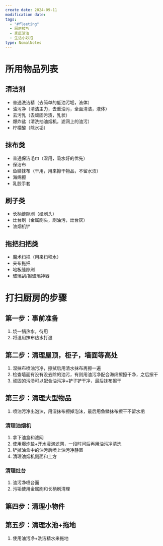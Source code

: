 ```yaml
---
create date: 2024-09-11
modification date:
tags:
  - "#fleeting"
  - 厨房技巧
  - 家庭清洁
  - 生活小妙招
type: NomalNotes
---
```

# 所用物品列表
## 清洁剂
- 普通洗洁精（去简单的低油污垢，液体）
- 油污净（清洁主力，去重油污，全面清洁，液体）
- 去污乳（去顽固污渍，乳状）
- 爆炸盐（清洗抽油烟机，滤网上的油污）
- 柠檬酸（除水垢）
## 抹布类
- 普通保洁毛巾（湿用，吸水好的优先）
- 保洁布
- 鱼鳞抹布（干用，用来擦干物品，不留水渍）
- 海绵擦
- 乳胶手套
## 刷子类
- 长柄缝隙刷（硬刷头）
- 灶台刷（金属刷头，刷油污，灶台灰）
- 油烟机铲
## 拖把扫把类
- 魔术扫把（用来扫积水）
- 夹布拖把
- 地板缝隙刷
- 玻璃刮/擦玻璃神器
# 打扫厨房的步骤
## 第一步：事前准备
1. 烧一锅热水，待用
2. 将湿用抹布热水打湿
## 第二步：清理屋顶，柜子，墙面等高处
1. 湿抹布喷油污净，擦拭后用清水抹布再擦一遍
2. 检查墙面有没有没去除的油污，有则用油污净配合海绵擦擦干净，之后擦干
3. 顽固的污渍可以配合油污净+铲子铲干净，最后抹布擦干
## 第三步：清理大型物品
1. 喷油污净出泡沫，用湿抹布擦掉泡沫，最后用鱼鳞抹布擦干不留水垢
### 清理油烟机
1. 拿下油盒和滤网
2. 使用爆炸盐+开水浸泡滤网，一段时间后再用油污净清洗
3. 铲掉油盒中的油污后喷上油污净静置
4. 清理油烟机侧面和上方
### 清理灶台
1. 油污净喷台面
2. 污垢使用金属刷和长柄刷清理
## 第四步：清理小物件
## 第五步：清理水池+拖地
1. 使用油污净+洗洁精水来拖地